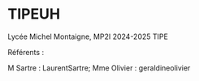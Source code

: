 # TIPEUH
Lycée Michel Montaigne, MP2I 2024-2025 TIPE

Référents :

M Sartre : LaurentSartre;
Mme Olivier : geraldineolivier

